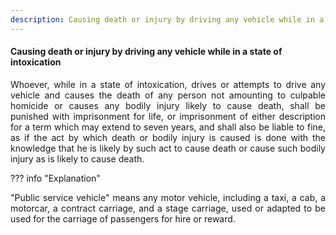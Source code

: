 ```yaml
---
description: Causing death or injury by driving any vehicle while in a state of intoxication
---
```


#### Causing death or injury by driving any vehicle while in a state of intoxication
<div style="text-align: justify">

Whoever, while in a state of intoxication, drives or attempts to drive any vehicle and causes the death of any person not amounting to culpable homicide or causes any bodily injury likely to cause death, shall be punished with imprisonment for life, or imprisonment of either description for a term which may extend to seven years, and shall also be liable to fine, as if the act by which death or bodily injury is caused is done with the knowledge that he is likely by such act to cause death or cause such bodily injury as is likely to cause death.

</div>

??? info "Explanation"
    <div style="text-align: justify"> "Public service vehicle" means any motor vehicle, including a taxi, a cab, a motorcar, a contract carriage, and a stage carriage, used or adapted to be used for the carriage of passengers for hire or reward.
